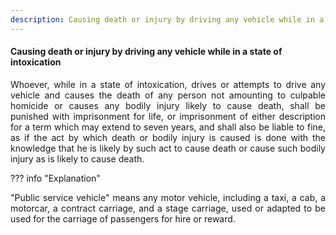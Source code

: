 ```yaml
---
description: Causing death or injury by driving any vehicle while in a state of intoxication
---
```


#### Causing death or injury by driving any vehicle while in a state of intoxication
<div style="text-align: justify">

Whoever, while in a state of intoxication, drives or attempts to drive any vehicle and causes the death of any person not amounting to culpable homicide or causes any bodily injury likely to cause death, shall be punished with imprisonment for life, or imprisonment of either description for a term which may extend to seven years, and shall also be liable to fine, as if the act by which death or bodily injury is caused is done with the knowledge that he is likely by such act to cause death or cause such bodily injury as is likely to cause death.

</div>

??? info "Explanation"
    <div style="text-align: justify"> "Public service vehicle" means any motor vehicle, including a taxi, a cab, a motorcar, a contract carriage, and a stage carriage, used or adapted to be used for the carriage of passengers for hire or reward.
